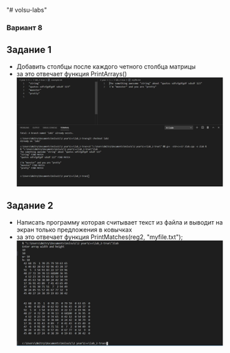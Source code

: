 "# volsu-labs"

### Вариант 8

## Задание 1

- Добавить столбцы после каждого четного столбца матрицы
- за это отвечает функция PrintArrays()
  ![Иллюстрация к Задание 1](/task1.png)

## Задание 2

- Написать программу которая считывает текст из файла и выводит на экран только предложения в ковычках
- за это отвечает функция PrintMatches(reg2, "myfile.txt");
  ![Иллюстрация к Задание 2](/task2.png)
